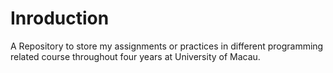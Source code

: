 # Inroduction
A Repository to store my assignments or practices in different programming related course throughout four years at University of Macau.

